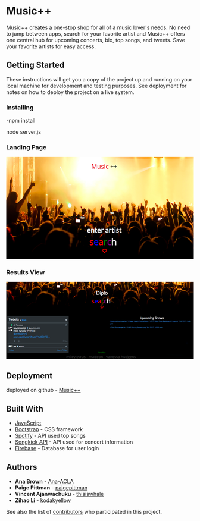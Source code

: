 # Music++

Music++ creates a one-stop shop for all of a music lover's needs. No need to jump between apps, search for your favorite artist and Music++ offers one central hub for upcoming concerts, bio, top songs, and tweets. Save your favorite artists for easy access.

## Getting Started

These instructions will get you a copy of the project up and running on your local machine for development and testing purposes. See deployment for notes on how to deploy the project on a live system.


### Installing

-npm install

node server.js


### Landing Page

![Screenshot](landing.png)


### Results View

![Screenshot](results.png)


## Deployment
deployed on github - [Music++](https://kikanga.github.io/Artist-Direct/)

## Built With

* [JavaScript](https://www.javascript.com/)
* [Bootstrap](getbootstrap.com) - CSS framework
* [Spotify](https://developer.spotify.com/web-api/) - API used top songs
* [Songkick API](http://www.songkick.com/developer) - API used for concert information
* [Firebase](http://firebase.google.com/) - Database for user login



## Authors

* **Ana Brown** - [Ana-ACLA](https://github.com/Ana-ACLA)
* **Paige Pittman** - [paigepittman](https://github.com/paigepittman)
* **Vincent Ajanwachuku** - [thisiswhale](https://github.com/kikanga)
* **Zihao Li** - [kodakyellow](https://github.com/kodakyellow)

See also the list of [contributors](https://github.com/Capitol-Hill/Capitol-Hill/graphs/contributors) who participated in this project.
